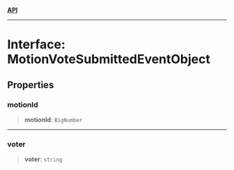 [**API**](../../../README.md)

***

# Interface: MotionVoteSubmittedEventObject

## Properties

### motionId

> **motionId**: `BigNumber`

***

### voter

> **voter**: `string`
